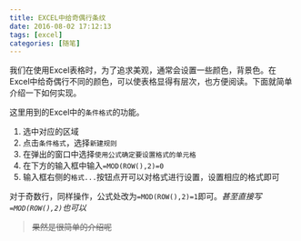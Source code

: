 ```yaml
---
title: EXCEL中给奇偶行条纹
date: 2016-08-02 17:12:13
tags: [excel]
categories: [随笔]
---
```


我们在使用Excel表格时，为了追求美观，通常会设置一些颜色，背景色。在Excel中给奇偶行不同的颜色，可以使表格显得有层次，也方便阅读。下面就简单介绍一下如何实现。

<!--more-->

这里用到的Excel中的`条件格式`的功能。

1. 选中对应的区域
2. 点击`条件格式`，选择`新建规则`
3. 在弹出的窗口中选择`使用公式确定要设置格式的单元格`
4. 在下方的输入框中输入`=MOD(ROW(),2)=0`
5. 输入框右侧的`格式...`按钮点开可以对格式进行设置，设置相应的格式即可

对于奇数行，同样操作，公式处改为`=MOD(ROW(),2)=1`即可。*甚至直接写`=MOD(ROW(),2)`也可以*

> ~~果然是很简单的介绍呢~~


